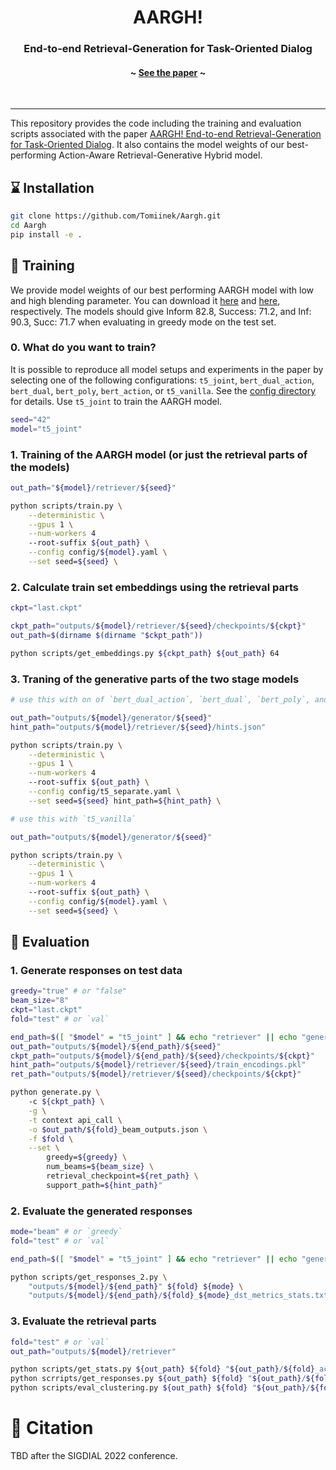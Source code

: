 <h1 align="center">AARGH! </h1>
<h3 align="center">End-to-end Retrieval-Generation for Task-Oriented Dialog</h3>
<h4 align="center">~ <a href='_pdfs/aargh.pdf'>See the paper</a> ~</h4>

<p>&nbsp;</p>

_______

This repository provides the code including the training and evaluation scripts associated with the paper [AARGH! End-to-end Retrieval-Generation for Task-Oriented Dialog](https://arxiv.org/abs/). It also contains the model weights of our best-performing Action-Aware Retrieval-Generative Hybrid model.   

##  :hourglass: Installation

``` bash
git clone https://github.com/Tomiinek/Aargh.git
cd Aargh
pip install -e .
```

## :muscle: Training

We provide model weights of our best performing AARGH model with low and high blending parameter. You can download it [here](https://drive.google.com/file/d/19vtX8ZiK1lcevinXEC40-kYUyEHY2xpV/view?usp=sharing) and [here](https://drive.google.com/file/d/18CQA4UIatKpcY2Bqm9j8FWVtXs88w86r/view?usp=sharing), respectively. The models should give Inform 82.8, Success: 71.2, and Inf: 90.3, Succ: 71.7 when evaluating in greedy mode on the test set. 

### **0. What do you want to train?**

It is possible to reproduce all model setups and experiments in the paper by selecting one of the following configurations: `t5_joint`, `bert_dual_action`, `bert_dual`, `bert_poly`, `bert_action`, or `t5_vanilla`. See the [config directory](https://github.com/Tomiinek/Dialogorum/tree/aargh-publish/aargh/config) for details. Use `t5_joint` to train the AARGH model. 

``` bash
seed="42"
model="t5_joint" 
```

### **1. Training of the AARGH model (or just the retrieval parts of the models)**
``` bash
out_path="${model}/retriever/${seed}"

python scripts/train.py \
    --deterministic \
    --gpus 1 \
    --num-workers 4
    --root-suffix ${out_path} \
    --config config/${model}.yaml \
    --set seed=${seed} \
```

### **2. Calculate train set embeddings using the retrieval parts**
``` bash
ckpt="last.ckpt"

ckpt_path="outputs/${model}/retriever/${seed}/checkpoints/${ckpt}"
out_path=$(dirname $(dirname "$ckpt_path"))

python scripts/get_embeddings.py ${ckpt_path} ${out_path} 64
```

### **3. Traning of the generative parts of the two stage models**
``` bash
# use this with on of `bert_dual_action`, `bert_dual`, `bert_poly`, and `bert_action` 

out_path="outputs/${model}/generator/${seed}"
hint_path="outputs/${model}/retriever/${seed}/hints.json"

python scripts/train.py \
    --deterministic \
    --gpus 1 \
    --num-workers 4
    --root-suffix ${out_path} \
    --config config/t5_separate.yaml \
    --set seed=${seed} hint_path=${hint_path} \
```

``` bash
# use this with `t5_vanilla`

out_path="outputs/${model}/generator/${seed}"

python scripts/train.py \
    --deterministic \
    --gpus 1 \
    --num-workers 4
    --root-suffix ${out_path} \
    --config config/${model}.yaml \
    --set seed=${seed} \
```

## :rocket: Evaluation

### **1. Generate responses on test data**

``` bash
greedy="true" # or "false"
beam_size="8"
ckpt="last.ckpt"
fold="test" # or `val`

end_path=$([ "$model" = "t5_joint" ] && echo "retriever" || echo "generator")
out_path="outputs/${model}/${end_path}/${seed}"
ckpt_path="outputs/${model}/${end_path}/${seed}/checkpoints/${ckpt}"
hint_path="outputs/${model}/retriever/${seed}/train_encodings.pkl"
ret_path="outputs/${model}/retriever/${seed}/checkpoints/${ckpt}"

python generate.py \ 
    -c ${ckpt_path} \
    -g \
    -t context api_call \
    -o $out_path/${fold}_beam_outputs.json \
    -f $fold \
    --set \
        greedy=${greedy} \
        num_beams=${beam_size} \
        retrieval_checkpoint=${ret_path} \
        support_path=${hint_path}" 
```

### **2. Evaluate the generated responses**

``` bash
mode="beam" # or `greedy`
fold="test" # or `val`

end_path=$([ "$model" = "t5_joint" ] && echo "retriever" || echo "generator")

python scripts/get_responses_2.py \
    "outputs/${model}/${end_path}" ${fold} ${mode} \
    "outputs/${model}/${end_path}/${fold}_${mode}_dst_metrics_stats.txt
```

### **3. Evaluate the retrieval parts**
``` bash
fold="test" # or `val`
out_path="outputs/${model}/retriever"

python scripts/get_stats.py ${out_path} ${fold} "${out_path}/${fold}_action_accuracy_stats.txt"
python scrripts/get_responses.py ${out_path} ${fold} "${out_path}/${fold}_mwz_metrics_stats.txt"
python scripts/eval_clustering.py ${out_path} ${fold} "${out_path}/${fold}_clustering.txt "
```

# :thought_balloon: Citation

TBD after the SIGDIAL 2022 conference.
